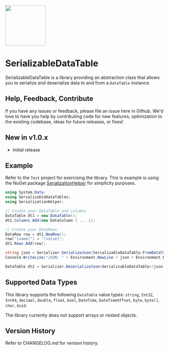 <img src="https://github.com/jchristn/SerializableDataTable/blob/main/assets/icon.png?raw=true" data-canonical-src="https://github.com/jchristn/SerializableDataTable/blob/main/assets/icon.png?raw=true" width="128" height="128" />

# SerializableDataTable

SerializableDataTable is a library providing an abstraction class that allows you to serialize and deserialize data to and from a `DataTable` instance.

## Help, Feedback, Contribute

If you have any issues or feedback, please file an issue here in Github. We'd love to have you help by contributing code for new features, optimization to the existing codebase, ideas for future releases, or fixes!

## New in v1.0.x

- Initial release

## Example

Refer to the ```Test``` project for exercising the library.  This is example is using the NuGet package [SerializationHelper](https://github.com/jchristn/serializationhelper) for simplicity purposes.

```csharp
using System.Data;
using SerializableDataTables;
using SerializationHelper;

// Create your DataTable and columns
DataTable dt1 = new DataTable();
dt1.Columns.Add(new DataColumn { ... });

// Create your DataRows
DataRow row = dt1.NewRow();
row["[name]"] = "[value]";
dt1.Rows.Add(row);

string json = Serializer.SerializeJson(SerializableDataTable.FromDataTable(dt), true);
Console.WriteLine("JSON: " + Environment.NewLine + json + Environment.NewLine);

DataTable dt2 = Serializer.DeserializeJson<SerializableDataTable>(json).ToDataTable();
```

## Supported Data Types

This library supports the following `DataTable` value types: `string`, `Int32`, `Int64`, `decimal`, `double`, `float`, `bool`, `DateTime`, `DateTimeOffset`, `byte`, `byte[]`, `char`, `Guid`.

The library currently does not support arrays or nested objects.

## Version History

Refer to CHANGELOG.md for version history.
